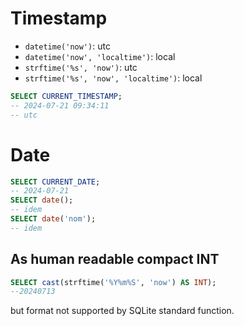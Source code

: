 # Timestamp

- `datetime('now')`: utc
- `datetime('now', 'localtime')`: local
- `strftime('%s', 'now')`: utc
- `strftime('%s', 'now', 'localtime')`: local

```sql
SELECT CURRENT_TIMESTAMP;
-- 2024-07-21 09:34:11
-- utc
```

# Date

```sql
SELECT CURRENT_DATE;
-- 2024-07-21
SELECT date();
-- idem
SELECT date('nom');
-- idem
```

## As human readable compact INT

```sql
SELECT cast(strftime('%Y%m%S', 'now') AS INT);
--20240713
```
but format not supported by SQLite standard function.